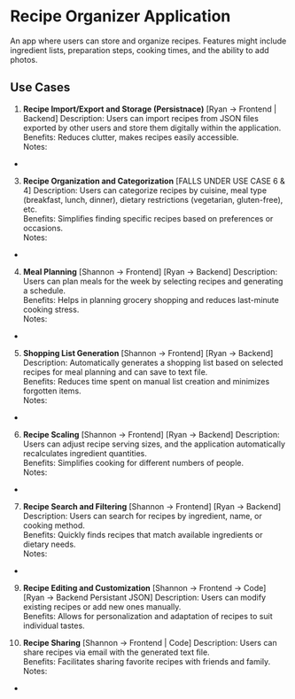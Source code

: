 # **Recipe Organizer Application**
An app where users can store and organize recipes. Features might include ingredient lists, preparation steps, cooking times, and the ability to add photos.

## **Use Cases**

1. **Recipe Import/Export and Storage (Persistnace)**  [Ryan -> Frontend | Backend]
Description: Users can import recipes from JSON files exported by other users and store them digitally within the application.
Benefits: Reduces clutter, makes recipes easily accessible.  
Notes:
- 

3. **Recipe Organization and Categorization**  [FALLS UNDER USE CASE 6 & 4]
Description: Users can categorize recipes by cuisine, meal type (breakfast, lunch, dinner), dietary restrictions (vegetarian, gluten-free), etc.  
Benefits: Simplifies finding specific recipes based on preferences or occasions.  
Notes:
- 

4. **Meal Planning**  [Shannon -> Frontend] [Ryan -> Backend]
Description: Users can plan meals for the week by selecting recipes and generating a schedule.  
Benefits: Helps in planning grocery shopping and reduces last-minute cooking stress.  
Notes:
- 

5. **Shopping List Generation**  [Shannon -> Frontend] [Ryan -> Backend]
Description: Automatically generates a shopping list based on selected recipes for meal planning and can save to text file.  
Benefits: Reduces time spent on manual list creation and minimizes forgotten items.  
Notes:
- 

6. **Recipe Scaling**  [Shannon -> Frontend] [Ryan -> Backend]
Description: Users can adjust recipe serving sizes, and the application automatically recalculates ingredient quantities.  
Benefits: Simplifies cooking for different numbers of people.  
Notes:
- 

7. **Recipe Search and Filtering**  [Shannon -> Frontend] [Ryan -> Backend]
Description: Users can search for recipes by ingredient, name, or cooking method.  
Benefits: Quickly finds recipes that match available ingredients or dietary needs.  
Notes:
- 

9. **Recipe Editing and Customization**  [Shannon -> Frontend -> Code] [Ryan -> Backend Persistant JSON]
Description: Users can modify existing recipes or add new ones manually.  
Benefits: Allows for personalization and adaptation of recipes to suit individual tastes.  


11. **Recipe Sharing**  [Shannon -> Frontend | Code]
Description: Users can share recipes via email with the generated text file.  
Benefits: Facilitates sharing favorite recipes with friends and family.  
Notes:
- 
